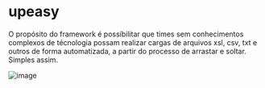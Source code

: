 # upeasy

O propósito do framework é possíbilitar que times sem conhecimentos complexos de técnologia possam realizar cargas de arquivos xsl, csv, txt e outros de forma automatizada, a partir do processo de arrastar e soltar. Simples assim. 

![image](https://user-images.githubusercontent.com/52162034/183714769-14ccfedb-56f2-4fad-af35-57f3b44fae33.png)
